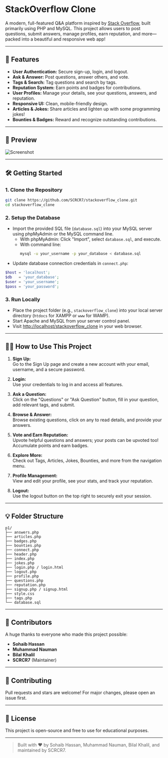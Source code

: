 # StackOverflow Clone

A modern, full-featured Q&A platform inspired by [Stack Overflow](https://stackoverflow.com/), built primarily using PHP and MySQL. This project allows users to post questions, submit answers, manage profiles, earn reputation, and more—packed into a beautiful and responsive web app!

---

## 🚀 Features

- **User Authentication:** Secure sign-up, login, and logout.
- **Ask & Answer:** Post questions, answer others, and vote.
- **Tags & Search:** Tag questions and search by tags.
- **Reputation System:** Earn points and badges for contributions.
- **User Profiles:** Manage your details, see your questions, answers, and reputation.
- **Responsive UI:** Clean, mobile-friendly design.
- **Articles & Jokes:** Share articles and lighten up with some programming jokes!
- **Bounties & Badges:** Reward and recognize outstanding contributions.

---

## 📸 Preview

![Screenshot](https://cdn.sstatic.net/Sites/stackoverflow/Img/logo.png)

---

## 🛠️ Getting Started

### 1. **Clone the Repository**

```bash
git clone https://github.com/SCRCR7/stackoverflow_clone.git
cd stackoverflow_clone
```

### 2. **Setup the Database**

- Import the provided SQL file (`database.sql`) into your MySQL server using phpMyAdmin or the MySQL command line.
    - With phpMyAdmin: Click "Import", select `database.sql`, and execute.
    - With command line:
      ```bash
      mysql -u your_username -p your_database < database.sql
      ```
- Update database connection credentials in `connect.php`:

```php
$host = 'localhost';
$db   = 'your_database';
$user = 'your_username';
$pass = 'your_password';
```

### 3. **Run Locally**

- Place the project folder (e.g., `stackoverflow_clone`) into your local server directory (`htdocs` for XAMPP or `www` for WAMP).
- Start Apache and MySQL from your server control panel.
- Visit [http://localhost/stackoverflow_clone](http://localhost/stackoverflow_clone) in your web browser.

---

## 🧑‍💻 **How to Use This Project**

1. **Sign Up:**  
   Go to the Sign Up page and create a new account with your email, username, and a secure password.

2. **Login:**  
   Use your credentials to log in and access all features.

3. **Ask a Question:**  
   Click on the "Questions" or "Ask Question" button, fill in your question, add relevant tags, and submit.

4. **Browse & Answer:**  
   Browse existing questions, click on any to read details, and provide your answers.

5. **Vote and Earn Reputation:**  
   Upvote helpful questions and answers; your posts can be upvoted too! Accumulate points and earn badges.

6. **Explore More:**  
   Check out Tags, Articles, Jokes, Bounties, and more from the navigation menu.

7. **Profile Management:**  
   View and edit your profile, see your stats, and track your reputation.

8. **Logout:**  
   Use the logout button on the top right to securely exit your session.

---

## 💡 Folder Structure

```
p1/
├── answers.php
├── articles.php
├── badges.php
├── bounties.php
├── connect.php
├── header.php
├── index.php
├── jokes.php
├── login.php / login.html
├── logout.php
├── profile.php
├── questions.php
├── reputation.php
├── signup.php / signup.html
├── style.css
├── tags.php
└── database.sql
```

---

## 🙌 Contributors

A huge thanks to everyone who made this project possible:

- **Sohaib Hassan**
- **Muhammad Nauman**
- **Bilal Khalil**
- **SCRCR7** (Maintainer)

---

## 🤝 Contributing

Pull requests and stars are welcome! For major changes, please open an issue first.

---

## 📄 License

This project is open-source and free to use for educational purposes.

---

> Built with ❤️ by Sohaib Hassan, Muhammad Nauman, Bilal Khalil, and maintained by SCRCR7.
